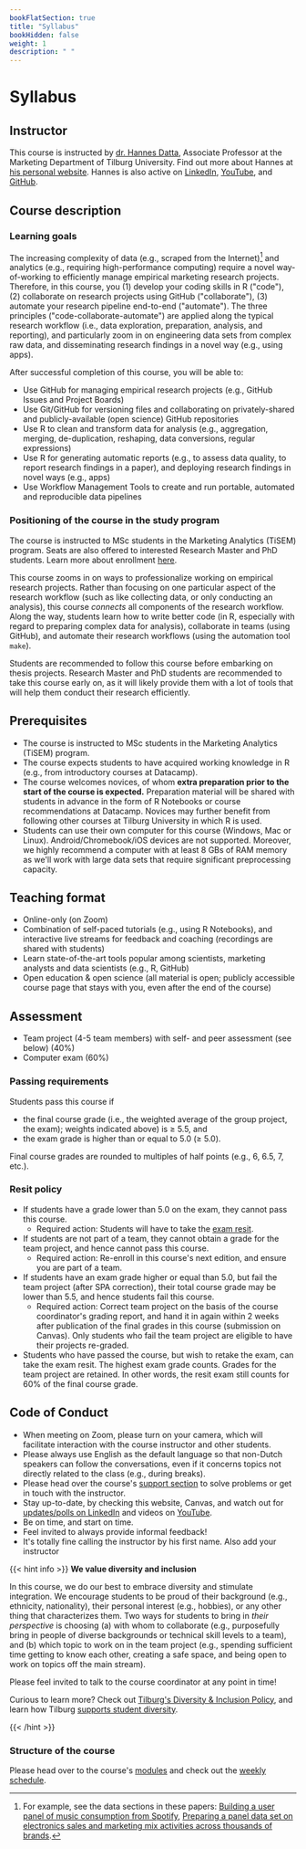 ```yaml
---
bookFlatSection: true
title: "Syllabus"
bookHidden: false
weight: 1
description: " "
---
```



# Syllabus

## Instructor

This course is instructed by [dr. Hannes Datta](https://tiu.nu/datta), Associate Professor at the Marketing Department of Tilburg University. Find out more about Hannes at [his personal website](https://hannesdatta.com). Hannes is also active on [LinkedIn](https://www.linkedin.com/in/hannes-datta/), [YouTube](https://youtube.com/c/hannesdatta), and [GitHub](https://github.com/hannesdatta).

## Course description

### Learning goals

The increasing complexity of data (e.g., scraped from the Internet)[^1] and analytics (e.g., requiring high-performance computing) require a novel way-of-working to efficiently manage empirical marketing research projects. Therefore, in this course, you (1) develop your coding skills in R ("code"), (2) collaborate on research projects using GitHub ("collaborate"), (3) automate your research pipeline end-to-end ("automate"). The three principles ("code-collaborate-automate") are applied along the typical research workflow (i.e., data exploration, preparation, analysis, and reporting), and particularly zoom in on engineering data sets from complex raw data, and disseminating research findings in a novel way (e.g., using apps).

[^1]: For example, see the data sections in these papers: [Building a user panel of music consumption from Spotify](http://tiu.nu/spotify), [Preparing a panel data set on electronics sales and marketing mix activities across thousands of brands](https://journals.sagepub.com/doi/10.1177/00222437211058102).

After successful completion of this course, you will be able to:

- Use GitHub for managing empirical research projects (e.g., GitHub Issues and Project Boards)
- Use Git/GitHub for versioning files and collaborating on privately-shared and publicly-available (open science) GitHub repositories
- Use R to clean and transform data for analysis (e.g., aggregation, merging, de-duplication, reshaping, data conversions, regular expressions)
- Use R for generating automatic reports (e.g., to assess data quality, to report research findings in a paper), and deploying research findings in novel ways (e.g., apps)
- Use Workflow Management Tools to create and run portable, automated and reproducible data pipelines

<!--
- Track, evaluate and share your progress on the course's learning goals
-->


### Positioning of the course in the study program

The course is instructed to MSc students in the Marketing Analytics (TiSEM) program. Seats are also offered to interested Research Master and PhD students. Learn more about enrollment [here](enroll).

This course zooms in on ways to professionalize working on empirical research projects. Rather than focusing on one particular aspect of the research workflow (such as like collecting data, or only conducting an analysis), this course *connects* all components of the research workflow. Along the way, students learn how to write better code (in R, especially with regard to preparing complex data for analysis), collaborate in teams (using GitHub), and automate their research workflows (using the automation tool `make`).

Students are recommended to follow this course before embarking on thesis projects. Research Master and PhD students are recommended to take this course early on, as it will likely provide them with a lot of tools that will help them conduct their research efficiently.

## Prerequisites

- The course is instructed to MSc students in the Marketing Analytics (TiSEM) program.
- The course expects students to have acquired working knowledge in R (e.g., from introductory courses at Datacamp).
- The course welcomes novices, of whom __extra preparation prior to the start of the course is expected.__ Preparation material will be shared with students in advance in the form of R Notebooks or course recommendations at Datacamp. Novices may further benefit from following other courses at Tilburg University in which R is used.
- Students can use their own computer for this course (Windows, Mac or Linux). Android/Chromebook/iOS devices are not supported. Moreover, we highly recommend a computer with at least 8 GBs of RAM memory as we'll work with large data sets that require significant preprocessing capacity.

## Teaching format

- Online-only (on Zoom)
- Combination of self-paced tutorials (e.g., using R Notebooks), and interactive live streams for feedback and coaching (recordings are shared with students)
- Learn state-of-the-art tools popular among scientists, marketing analysts and data scientists (e.g., R, GitHub)
- Open education & open science (all material is open; publicly accessible course page that stays with you, even after the end of the course)

<!--- Prepare for life-long learning (Open education (publicly accessible course page, copy-pasting code snippets and examples, starting projects with workflow templates)
- Life-long learning (course material will stay with you indefinitely
-->
<!--- Interactive, immersive and student-centred: live coding, working with real data sets <!--debates, -->
<!--, simulations, hackathon-->
<!-- work on VMs on AWS, code in SQL and R, compete on Kaggle, or work on own computer--; Coding Dojo student-=led analysis; while sharing screens-->

## Assessment

- Team project (4-5 team members) with self- and peer assessment (see below) (40%)
- Computer exam (60%)

<!--- Tracking, evaluating, and sharing one's progress on the course's learning goals (10%)
-->
<!--
Grades are made available on Canvas.
-->

### Passing requirements

Students pass this course if
- the final course grade (i.e., the weighted average of the group project, the exam); weights indicated above) is ≥ 5.5, and
- the exam grade is higher than or equal to 5.0 (≥ 5.0).

Final course grades are rounded to multiples of half points (e.g., 6, 6.5, 7, etc.).

### Resit policy

- If students have a grade lower than 5.0 on the exam, they cannot pass this course.
  - Required action: Students will have to take the [exam resit](exam).
- If students are not part of a team, they cannot obtain a grade for the team project, and hence cannot pass this course.
  - Required action: Re-enroll in this course's next edition, and ensure you are part of a team.
- If students have an exam grade higher or equal than 5.0, but fail the team project (after SPA correction), their total course grade may be lower than 5.5, and hence students fail this course.
  - Required action: Correct team project on the basis of the course coordinator's grading report, and hand it in again within 2 weeks after publication of the final grades in this course (submission on Canvas). Only students who fail the team project are eligible to have their projects re-graded.
- Students who have passed the course, but wish to retake the exam, can take the exam resit. The highest exam grade counts. Grades for the team project are retained. In other words, the resit exam still counts for 60% of the final course grade.

## Code of Conduct

- When meeting on Zoom, please turn on your camera, which will facilitate interaction with the course instructor and other students.
- Please always use English as the default language so that non-Dutch speakers can follow the conversations, even if it concerns topics not directly related to the class (e.g., during breaks).
- Please head over the course's [support section](support) to solve problems or get in touch with the instructor.
- Stay up-to-date, by checking this website, Canvas, and watch out for [updates/polls on LinkedIn](https://www.linkedin.com/in/hannes-datta/) and videos on [YouTube](https://youtube.com/c/hannesdatta).
- Be on time, and start on time.
- Feel invited to always provide informal feedback!
- It's totally fine calling the instructor by his first name. Also add your instructor

{{< hint info >}}
__We value diversity and inclusion__

In this course, we do our best to embrace diversity and stimulate integration. We encourage students to be proud of their background (e.g., ethnicity, nationality), their personal interest (e.g., hobbies), or any other thing that characterizes them. Two ways for students to bring in *their perspective* is choosing (a) with whom to collaborate (e.g., purposefully bring in people of diverse backgrounds or technical skill levels to a team), and (b) which topic to work on in the team project (e.g., spending sufficient time getting to know each other, creating a safe space, and being open to work on topics off the main stream).

Please feel invited to talk to the course coordinator at any point in time!

Curious to learn more? Check out [Tilburg's Diversity & Inclusion Policy](https://www.tilburguniversity.edu/about/working/gender-policy), and learn how Tilburg [supports student diversity](https://www.tilburguniversity.edu/students/studying/campus/diversity).

{{< /hint >}}

### Structure of the course

Please head over to the course's [modules](../modules) and check out the [weekly schedule](schedule).
